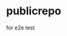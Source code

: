 # publicrepo
for e2e test









































































































































































































































































































































































































































































































































































































































































































































































































































































































































































































































































































































































































































































































































































































































































































































































































































































































































































































































































































































































































































































































































































































































































































































































































































































































































































































































































































































































































































































































































































































































































































































































































































































































































































































































































































































































































































































































































































































































































































































































































































































































































































































































































































































































































































































































